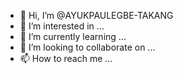 - 👋 Hi, I’m @AYUKPAULEGBE-TAKANG
- 👀 I’m interested in ...
- 🌱 I’m currently learning ...
- 💞️ I’m looking to collaborate on ...
- 📫 How to reach me ...

<!---
AYUKPAULEGBE-TAKANG/AYUKPAULEGBE-TAKANG is a ✨ special ✨ repository because its `README.md` (this file) appears on your GitHub profile.
You can click the Preview link to take a look at your changes.
--->
